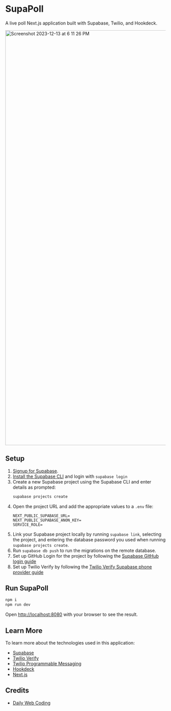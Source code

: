 # SupaPoll

A live poll Next.js application built with Supabase, Twilio, and Hookdeck.

<img width="1299" alt="Screenshot 2023-12-13 at 6 11 26 PM" src="https://github.com/Chensokheng/next-supabase-vote/assets/52232579/614c6d64-80f1-43ee-a5fb-288f27b581da">

## Setup

1. [Signup for Supabase](https://supabase.com/dashboard/sign-up).
2. [Install the Supabase CLI](https://supabase.com/docs/guides/cli/getting-started) and login with `supabase login`
3. Create a new Supabase project using the Supabase CLI and enter details as prompted:
   ```bash
   supabase projects create
   ```
4. Open the project URL and add the appropriate values to a `.env` file:
   ```
   NEXT_PUBLIC_SUPABASE_URL=
   NEXT_PUBLIC_SUPABASE_ANON_KEY=
   SERVICE_ROLE=
   ```
5. Link your Supabase project locally by running `supabase link`, selecting the project, and entering the database password you used when running `supabase projects create`.
6. Run `supabase db push` to run the migrations on the remote database.
7. Set up GitHub Login for the project by following the [Supabase GitHub login guide](https://supabase.com/docs/guides/auth/social-login/auth-github)
8. Set up Twilio Verify by following the [Twilio Verify Supabase phone provider guide](https://supabase.com/docs/guides/auth/phone-login/twilio#twilio-verify)

## Run SupaPoll

```bash
npm i
npm run dev
```

Open [http://localhost:8080](http://localhost:8080) with your browser to see the result.

## Learn More

To learn more about the technologies used in this application:

- [Supabase](https://supabase.com?ref=github-supapoll)
- [Twilio Verify](https://www.twilio.com/docs/verify?ref=github-supapoll)
- [Twilio Programmable Messaging](https://www.twilio.com/docs/messaging?ref=github-supapoll)
- [Hookdeck](https://hookdeck.com?ref=github-supapoll)
- [Next.js](https://nextjs.org?ref=github-supapoll)

## Credits

- [Daily Web Coding](https://www.patreon.com/dailywebcoding)
